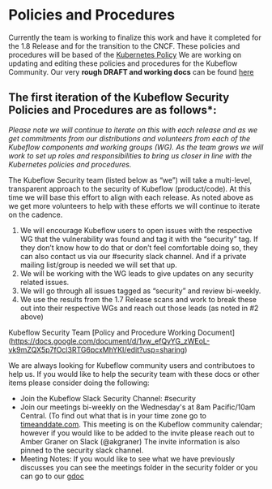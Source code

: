 # Policies and Procedures

Currently the team is working to finalize this work and have it completed for the 1.8 Release and for the transition to the CNCF.
These policies and procedures will be based of the [Kubernetes Policy](https://kubernetes.io/docs/reference/issues-security/security/)
We are working on updating and editing these policies and procedures for the Kubeflow Community.  Our very **rough DRAFT and working docs** can be found [here](https://docs.google.com/document/d/1sjWa0G2UqdsP1QROYVEl9iQR6v1x8HD7-F4TQo7lV6M/edit?usp=sharing)

## The first iteration of the Kubeflow Security Policies and Procedures are as follows*:

*Please note we will continue to iterate on this with each release and as we get commitments from our distributions and volunteers from each of the Kubeflow components and working groups (WG). As the team grows we will work to set up roles and responsibilities to bring us closer in line with the Kubernetes policies and procedures.* 

The Kubeflow Security team (listed below as “we”) will take a multi-level, transparent approach to the security of Kubeflow (product/code). At this time we will base this effort to align with each release.  As noted above as we get more volunteers to help with these efforts we will continue to iterate on the cadence.  

1. We will encourage Kubeflow users to open issues with the respective WG that the vulnerability was found and tag it with the “security” tag. If they don’t know how to do that or don’t feel comfortable doing so, they can also contact us via our #security slack channel.  And if a private mailing list/group is needed we will set that up. 
2. We will be working with the WG leads to give updates on any security related issues. 
3. We will go through all issues tagged as “security” and review bi-weekly. 
4. We use the results from the 1.7 Release scans and work to break these out into their respective WGs and reach out those leads (as noted in #2 above)

Kubeflow Security Team [Policy and Procedure Working Document] (https://docs.google.com/document/d/1vw_efQyYG_zWEoL-vk9mZQX5p7fOcl3RTG6pcxMhYKI/edit?usp=sharing) 


We are always looking for Kubeflow community users and contributoes to help us. If you would like to help the security team with these docs or other items please consider doing the following:
* Join the Kubeflow Slack Security Channel: #security
* Join our meetings bi-weekly on the Wednesday's at 8am Pacific/10am Central. (To find out what that is in your time zone go to [timeanddate.com](https://www.timeanddate.com/). This meeting is on the Kubeflow community calendar; however if you would like to be added to the invite please reach out to Amber Graner on Slack (@akgraner) The invite information is also pinned to the security slack channel. 
* Meeting Notes: If you would like to see what we have previously discusses you can see the meetings folder in the security folder or you can go to our [gdoc](https://docs.google.com/document/d/1xGkg9GuO2OjvYhdONJFbSrpF66UKhtYonczttJoTv3s/edit?usp=sharing)
